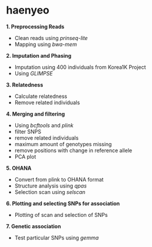 # haenyeo

**1. Preprocessing Reads**
  - Clean reads using *prinseq-lite*
  - Mapping using *bwa-mem*

**2. Imputation and Phasing**
  - Imputation using 400 individuals from Korea1K Project
  - Using *GLIMPSE*

**3. Relatedness**
  - Calculate relatedness
  - Remove related individuals

**4. Merging and filtering**
  - Using *bcftools* and *plink*
  - filter SNPS
  - remove related individuals
  - maximum amount of genotypes missing 
  - remove positions with change in reference allele
  - PCA plot
  
 **5. OHANA**
  - Convert from plink to OHANA format
  - Structure analysis using *qpas*
  - Selection scan using *selscan*

 
**6. Plotting and selecting SNPs for association**
  - Plotting of scan and selection of SNPs
 
**7. Genetic association**
  - Test particular SNPs using *gemma*
